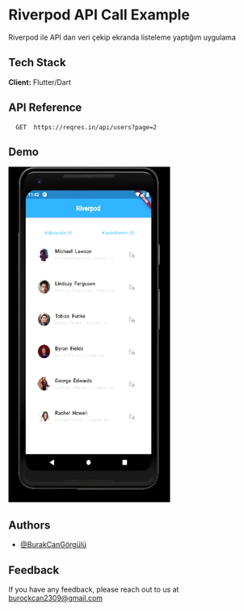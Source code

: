 
# Riverpod API Call Example 

Riverpod ile API dan veri çekip ekranda listeleme yaptığım uygulama
## Tech Stack

**Client:** Flutter/Dart






## API Reference

```http
  GET  https://reqres.in/api/users?page=2
```


## Demo

![](https://github.com/BcanGRG/Riverpod_API_Call/blob/main/assets/riverpod_api.gif)

## Authors

- [@BurakCanGörgülü](https://github.com/BcanGRG)


## Feedback

If you have any feedback, please reach out to us at burockcan2309@gmail.com

